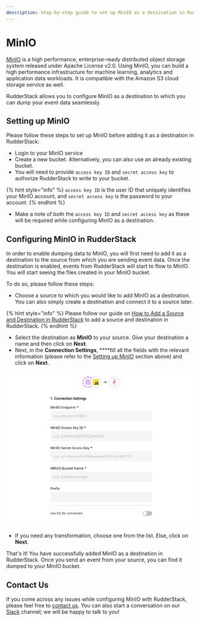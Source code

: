 ```yaml
---
description: Step-by-step guide to set up MinIO as a destination in RudderStack.
---
```


# MinIO

[MinIO](https://min.io/) is a high performance, enterprise-ready distributed object storage system released under Apache License v2.0. Using MinIO, you can build a high performance infrastructure for machine learning, analytics and application data workloads. It is compatible with the Amazon S3 cloud storage service as well.

RudderStack allows you to configure MinIO as a destination to which you can dump your event data seamlessly.

## Setting up MinIO

Please follow these steps to set up MinIO before adding it as a destination in RudderStack:

* Login to your MinIO service
* Create a new bucket. Alternatively, you can also use an already existing bucket.
* You will need to provide `access key ID` and `secret access key` to authorize RudderStack to write to your bucket.

{% hint style="info" %}
 `access key ID` is the user ID that uniquely identifies your MinIO account, and `secret access key` is the password to your account.
{% endhint %}

* Make a note of both the `access key ID` and `secret access key` as these will be required while configuring MinIO as a destination.

## **Configuring** MinIO **in RudderStack**

In order to enable dumping data to MinIO, you will first need to add it as a destination to the source from which you are sending event data. Once the destination is enabled, events from RudderStack will start to flow to MinIO. You will start seeing the files created in your MinIO bucket.

To do so, please follow these steps:

* Choose a source to which you would like to add MinIO as a destination. You can also simply create a destination and connect it to a source later.

{% hint style="info" %}
Please follow our guide on [How to Add a Source and Destination in RudderStack](https://docs.rudderstack.com/how-to-guides/adding-source-and-destination-rudderstack) to add a source and destination in RudderStack.
{% endhint %}

* Select the destination as **MinIO** to your source. Give your destination a name and then click on **Next**.
* Next, in the **Connection Settings**, ****fill all the fields with the relevant information \(please refer to the [Setting up MinIO](https://docs.rudderstack.com/destinations/minio#setting-up-minio) section above\) and click on **Next**.

![MinIO connection settings](../.gitbook/assets/screenshot-2020-02-26-at-7.22.29-pm.png)

* If you need any transformation, choose one from the list. Else, click on **Next**.

That's it! You have successfully added MinIO as a destination in RudderStack. Once you send an event from your source, you can find it dumped to your MinIO bucket.

## Contact Us

If you come across any issues while configuring MinIO with RudderStack, please feel free to [contact us](mailto:%20contact@rudderstack.com). You can also start a conversation on our [Slack](https://resources.rudderstack.com/join-rudderstack-slack) channel; we will be happy to talk to you!

